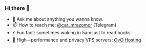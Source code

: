 ### Hi there 👋

- 💬 Ask me about anything you wanna know.
- 📫 How to reach me: [@car_mrazomor](https://t.me/car_mrazomor) (Telegram)
- ⚡ Fun fact: sometimes waking in 5am just to read books.
- 📧 High—performance and privacy VPS servers: [OvO Hosting](https://ovobox.org)
